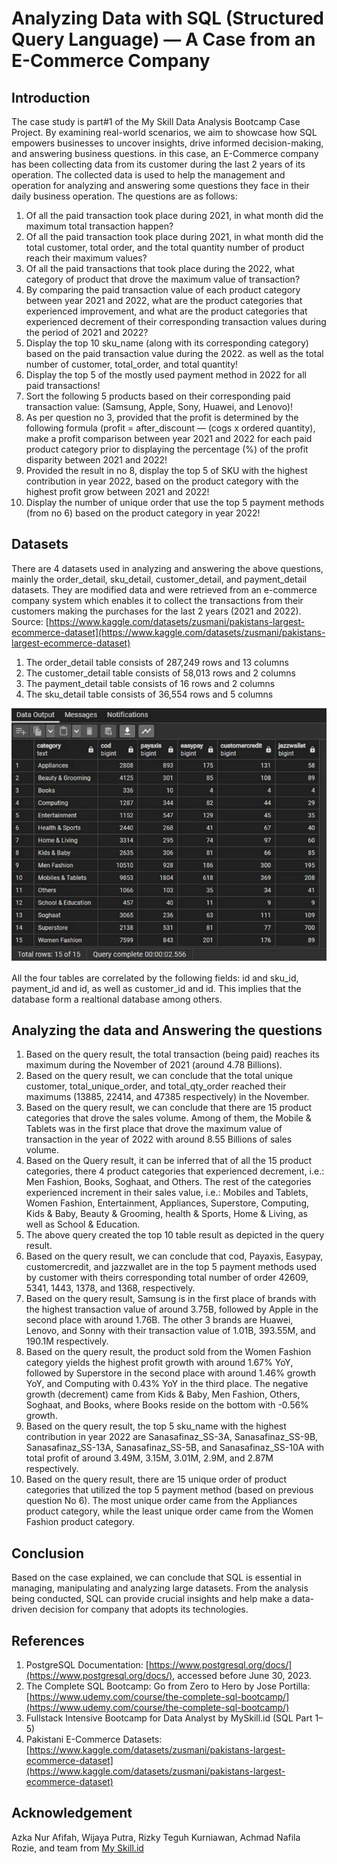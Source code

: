 # Analyzing Data with SQL (Structured Query Language) — A Case from an E-Commerce Company

## Introduction
The case study is part#1 of the My Skill Data Analysis Bootcamp Case Project. By examining real-world scenarios, we aim to showcase how SQL empowers businesses to uncover insights, drive informed decision-making, and answering business questions. in this case, an E-Commerce company has been collecting data from its customer during the last 2 years of its operation. The collected data is used to help the management and operation for analyzing and answering some questions they face in their daily business operation. The questions are as follows:

1. Of all the paid transaction took place during 2021, in what month did the maximum total transaction happen?
2. Of all the paid transaction took place during 2021, in what month did the total customer, total order, and the total quantity number of product reach their maximum values?
3. Of all the paid transactions that took place during the 2022, what category of product that drove the maximum value of transaction?
4. By comparing the paid transaction value of each product category between year 2021 and 2022, what are the product categories that experienced improvement, and what are the product categories that experienced decrement of their corresponding transaction values during the period of 2021 and 2022?
5. Display the top 10 sku_name (along with its corresponding category) based on the paid transaction value during the 2022. as well as the total number of customer, total_order, and total quantity!
6. Display the top 5 of the mostly used payment method in 2022 for all paid transactions!
7. Sort the following 5 products based on their corresponding paid transaction value: (Samsung, Apple, Sony, Huawei, and Lenovo)!
8. As per question no 3, provided that the profit is determined by the following formula (profit = after_discount — (cogs x ordered quantity), make a profit comparison between year 2021 and 2022 for each paid product category prior to displaying the percentage (%) of the profit disparity between 2021 and 2022!
9. Provided the result in no 8, display the top 5 of SKU with the highest contribution in year 2022, based on the product category with the highest profit grow between 2021 and 2022!
10. Display the number of unique order that use the top 5 payment methods (from no 6) based on the product category in year 2022!

## Datasets
There are 4 datasets used in analyzing and answering the above questions, mainly the order_detail, sku_detail, customer_detail, and payment_detail datasets. They are modified data and were retrieved from an e-commerce company system which enables it to collect the transactions from their customers making the purchases for the last 2 years (2021 and 2022). Source: [https://www.kaggle.com/datasets/zusmani/pakistans-largest-ecommerce-dataset](https://www.kaggle.com/datasets/zusmani/pakistans-largest-ecommerce-dataset)

1. The order_detail table consists of 287,249 rows and 13 columns
2. The customer_detail table consists of 58,013 rows and 2 columns
3. The payment_detail table consists of 16 rows and 2 columns
4. The sku_detail table consists of 36,554 rows and 5 columns

![](Pict20.png)

All the four tables are correlated by the following fields: id and sku_id, payment_id and id, as well as customer_id and id. This implies that the database form a realtional database among others.

## Analyzing the data and Answering the questions

1. Based on the query result, the total transaction (being paid) reaches its maximum during the November of 2021 (around 4.78 Billions).
2. Based on the query result, we can conclude that the total unique customer, total_unique_order, and total_qty_order reached their maximums (13885, 22414, and 47385 respectively) in the November.
3. Based on the query result, we can conclude that there are 15 product categories that drove the sales volume. Among of them, the Mobile & Tablets was in the first place that drove the maximum value of transaction in the year of 2022 with around 8.55 Billions of sales volume.
4. Based on the Query result, it can be inferred that of all the 15 product categories, there 4 product categories that experienced decrement, i.e.: Men Fashion, Books, Soghaat, and Others. The rest of the categories experienced increment in their sales value, i.e.: Mobiles and Tablets, Women Fashion, Entertainment, Appliances, Superstore, Computing, Kids & Baby, Beauty & Grooming, health & Sports, Home & Living, as well as School & Education.
5. The above query created the top 10 table result as depicted in the query result.
6. Based on the query result, we can conclude that cod, Payaxis, Easypay, customercredit, and jazzwallet are in the top 5 payment methods used by customer with theirs corresponding total number of order 42609, 5341, 1443, 1378, and 1368, respectively.
7. Based on the query result, Samsung is in the first place of brands with the highest transaction value of around 3.75B, followed by Apple in the second place with around 1.76B. The other 3 brands are Huawei, Lenovo, and Sonny with their transaction value of 1.01B, 393.55M, and 190.1M respectively.
8. Based on the query result, the product sold from the Women Fashion category yields the highest profit growth with around 1.67% YoY, followed by Superstore in the second place with around 1.46% growth YoY, and Computing with 0.43% YoY in the third place. The negative growth (decrement) came from Kids & Baby, Men Fashion, Others, Soghaat, and Books, where Books reside on the bottom with -0.56% growth.
9. Based on the query result, the top 5 sku_name with the highest contribution in year 2022 are Sanasafinaz_SS-3A, Sanasafinaz_SS-9B, Sanasafinaz_SS-13A, Sanasafinaz_SS-5B, and Sanasafinaz_SS-10A with total profit of around 3.49M, 3.15M, 3.01M, 2.9M, and 2.87M respectively.
10. Based on the query result, there are 15 unique order of product categories that utilized the top 5 payment method (based on previous question No 6). The most unique order came from the Appliances product category, while the least unique order came from the Women Fashion product category.

## Conclusion
Based on the case explained, we can conclude that SQL is essential in managing, manipulating and analyzing large datasets. From the analysis being conducted, SQL can provide crucial insights and help make a data-driven decision for company that adopts its technologies.

## References
1. PostgreSQL Documentation: [https://www.postgresql.org/docs/](https://www.postgresql.org/docs/), accessed before June 30, 2023.
2. The Complete SQL Bootcamp: Go from Zero to Hero by Jose Portilla: [https://www.udemy.com/course/the-complete-sql-bootcamp/](https://www.udemy.com/course/the-complete-sql-bootcamp/)
3. Fullstack Intensive Bootcamp for Data Analyst by MySkill.id (SQL Part 1–5)
4. Pakistani E-Commerce Datasets: [https://www.kaggle.com/datasets/zusmani/pakistans-largest-ecommerce-dataset](https://www.kaggle.com/datasets/zusmani/pakistans-largest-ecommerce-dataset)

## Acknowledgement
Azka Nur Afifah, Wijaya Putra, Rizky Teguh Kurniawan, Achmad Nafila Rozie, and team from [My Skill.id](https://myskill.id)
